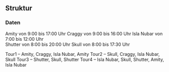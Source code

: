
## Struktur

### Daten
Amity von 9:00 bis 17:00 Uhr 
Craggy von 9:00 bis 16:00 Uhr 
Isla Nubar von 7:00 bis 12:00 Uhr  
Shutter von 8:00 bis 20:00 Uhr 
Skull von 8:00 bis 17:30 Uhr

Tour1 – Amity, Craggy, Isla Nubar, Amity 
Tour2 – Skull, Craggy, Isla Nubar, Skull 
Tour3 – Shutter, Skull, Shutter 
Tour4 – Isla Nubar, Skull, Shutter, Amity, Isla Nubar 